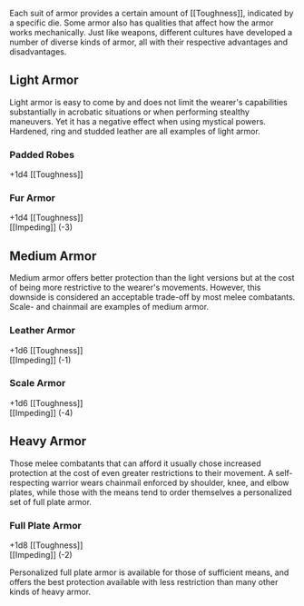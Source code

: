 Each suit of armor provides a certain amount of [[Toughness]], indicated by a specific die. Some armor also has qualities that affect how the armor works mechanically. Just like weapons, different cultures have developed a number of diverse kinds of armor, all with their respective advantages and disadvantages.
## Light Armor
Light armor is easy to come by and does not limit the wearer's capabilities substantially in acrobatic situations or when performing stealthy maneuvers. Yet it has a negative effect when using mystical powers. Hardened, ring and studded leather are all examples of light armor.
### Padded Robes
+1d4 [[Toughness]]
### Fur Armor
+1d4 [[Toughness]]<br>[[Impeding]] (-3)
## Medium Armor
Medium armor offers better protection than the light versions but at the cost of being more restrictive to the wearer's movements. However, this downside is considered an acceptable trade-off by most melee combatants. Scale- and chainmail are examples of medium armor.
### Leather Armor
+1d6 [[Toughness]]<br>[[Impeding]] (-1)
### Scale Armor
+1d6 [[Toughness]]<br>[[Impeding]] (-4)
## Heavy Armor
Those melee combatants that can afford it usually chose increased protection at the cost of even greater restrictions to their movement. A self-respecting warrior wears chainmail enforced by shoulder, knee, and elbow plates, while those with the means tend to order themselves a personalized set of full plate armor.
### Full Plate Armor
+1d8 [[Toughness]]<br>[[Impeding]] (-2)

Personalized full plate armor is available for those of sufficient means, and offers the best protection available with less restriction than many other kinds of heavy armor.